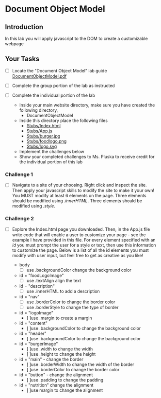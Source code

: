 # Document Object Model

## Introduction
In this lab you will apply javascript to the DOM to create a customizable webpage

## Your Tasks

- [ ] Locate the "Document Object Model" lab guide [DocumentObjectModel.pdf](DocumentObjectModel.pdf)

- [ ] Complete the group portion of the lab as instructed

- [ ] Complete the individual portion of the lab

	* Inside your main website directory, make sure you have created the following directory, 
		- DocumentObjectModel
	* Inside this directory place the following files
		- [Stubs/Index.html](Stubs/Index.html)
		- [Stubs/App.js](Stubs/App.js)
		- [Stubs/burger.jpg](Stubs/burger.jpg)
		- [Stubs/foodlogo.png](Stubs/foodlogo.png)
		- [Stubs/logo.svg](Stubs/logo.svg)
	* Implement the challenges below
	* Show your completed challenges to Ms. Pluska to receive credit for the individual portion of this lab

### Challenge 1

- [ ] Navigate to a site of your choosing.  Right click and inspect the site.  Then apply your javascript skills to modify the site to make it your own!  You MUST modify at least 6 elements on the page. Three elements should be modified using _.innerHTML_.  Three elements should be modified using _.style_.

### Challenge 2

- [ ] Explore the Index.html page you downloaded.  Then, in the App.js file write code that will enable a user to customize your page - see the example I have provided in this file.  For every element specified with an _id_ you must prompt the user for a style or text, then use this information to customize the page.  Below is a list of all the id elements you must modify with user input, but feel free to get as creative as you like!

	* body
		- [ ] use .backgroundColor change the background color
	* id = "foodLogoImage"
		- [ ] use .textAlign align the text
	* id = "description" 
		- [ ] use .innerHTML to add a description
	* id = "nav" 
		- [ ] use .borderColor to change the border color
		- [ ] use .borderStyle to change the type of border 
	* id = "logoImage"
		- [ ]use .margin to create a margin
	* id = "content"
		- [ ]use .backgroundColor to change the background color
	* id = "header"
		- [ ]use .backgroundColor to change the background color
	* id = "burgerImage" 
		- [ ]use .width to change the width
		- [ ]use .height to change the height
	* id = "main" - change the border
		- [ ]use .borderWidth to change the width of the border
		- [ ]use .borderColor to change the border color
	* id = "button" - change the alignment
		- [ ]use .padding to change the padding
	* id = "nutrition" change the alignment
		- [ ]use margin to change the alignment











